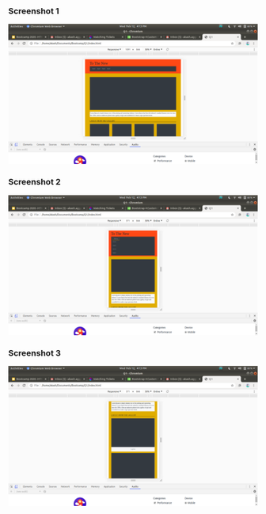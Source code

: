### Screenshot 1
![](./Q1-1.png)

### Screenshot 2
![](./Q1-2.png)

### Screenshot 3
![](./Q1-3.png)